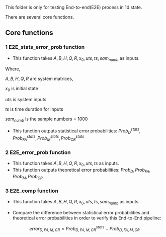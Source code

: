 This folder is only for testing End-to-end(E2E) process in 1d state. 

There are several core functions. 

## Core functions

### 1 E2E_stats_error_prob function

- This function takes $A,B,H,Q,R,x_0,uts,ts,sam_{numb}$ as inputs.

Where,

 $A,B,H,Q,R$ are system matrices,

$x_0$ is initial state

$uts$ is system inputs

$ts$ is time duration for inputs

$sam_{numb}$ is the sample numbers = 1000

- This function outputs statistical error probabilities: $Prob_D^{stats},Prob_{FA}^{stats},Prob_M^{stats},Prob_{CR}^{stats}$ 

### 2 E2E_error_prob function

- This function takes $A,B,H,Q,R,x_0,uts,ts$ as inputs.
- This function outputs theoretical error probabilities:  $Prob_D,Prob_{FA},Prob_M,Prob_{CR}$ 

### 3 E2E_comp function

- This function  takes $A,B,H,Q,R,x_0,uts,ts,sam_{numb}$ as inputs.

- Compare the difference between statistical error probabilities and theoretical error probabilities in order to verify this End-to-End pipeline: 

$$
error_{D,FA,M,CR} = Prob_{D,FA,M,CR}^{stats} - Prob_{D,FA,M,CR}
$$